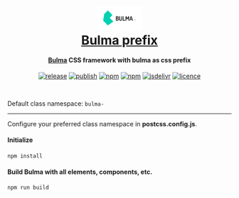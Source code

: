 
<h1 align="center">
  <img src="https://raw.githubusercontent.com/jgthms/bulma/master/docs/images/bulma-banner.png" alt="Bulma: a Flexbox CSS framework" width="100"/>
  <br>
  <a href="https://github.com/brandonfl/bulma-prefix">Bulma prefix</a>
  <br>
</h1>
<h4 align="center"> <a href="https://bulma.io/">Bulma</a> CSS framework with bulma as css prefix </h4>

<p align="center">
  <a href="https://github.com/brandonfl/bulma-prefix/releases"><img src="https://img.shields.io/github/v/release/brandonfl/bulma-prefix" alt="release"></a>
  <a href="https://github.com/brandonfl/bulma-prefix/actions/workflows/publish.yml"><img src="https://github.com/brandonfl/bulma-prefix/actions/workflows/publish.yml/badge.svg" alt="publish"></a>
  <a href="https://www.npmjs.com/package/bulma-prefix"><img src="https://img.shields.io/npm/v/bulma-prefix.svg" alt="npm"></a>
  <a href="https://www.npmjs.com/package/bulma-prefix"><img src="https://img.shields.io/npm/dt/bulma-prefix.svg" alt="npm"></a>
  <a href="https://www.jsdelivr.com/package/npm/bulma-prefix"><img src="https://data.jsdelivr.com/v1/package/npm/bulma-prefix/badge" alt="jsdelivr"></a>
  <a href="https://github.com/brandonfl/bulma-prefix/blob/master/LICENSE"><img src="https://img.shields.io/github/license/brandonfl/bulma-prefix" alt="licence"></a>
</p>
<br>

Default class namespace: `bulma-`

------

Configure your preferred class namespace in **postcss.config.js**.

#### Initialize

```
npm install
```

#### Build Bulma with all elements, components, etc.

```
npm run build
```
